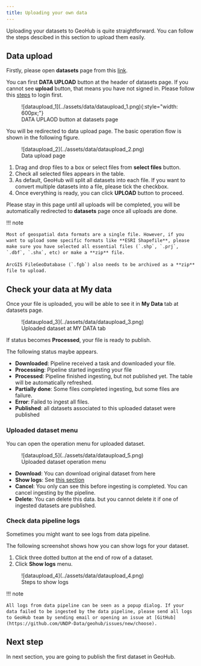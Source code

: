 ```yaml
---
title: Uploading your own data
---
```


Uploading your datasets to GeoHub is quite straightforward. You can follow the steps descibed in this section to upload them easily.

## Data upload

Firstly, please open **datasets** page from this [link](https://geohub.data.undp.org/data).

You can first **DATA UPLOAD** button at the header of datasets page. If you cannot see **upload** button, that means you have not signed in. Please follow this [steps](../getting-started/signin.md) to login first.

<figure markdown="span">
  ![dataupload_1](../assets/data/dataupload_1.png){:style="width: 600px;"}
  <figcaption>DATA UPLAOD button at datasets page</figcaption>
</figure>

You will be redirected to data upload page. The basic operation flow is shown in the following figure.

<figure markdown="span">
  ![dataupload_2](../assets/data/dataupload_2.png)
  <figcaption>Data upload page</figcaption>
</figure>

1. Drag and drop files to a box or select files from **select files** button.
1. Check all selected files appears in the table.
1. As default, GeoHub will split all datasets into each file. If you want to convert multiple datasets into a file, please tick the checkbox.
1. Once everything is ready, you can click **UPLOAD** button to proceed.

Please stay in this page until all uploads will be completed, you will be automatically redirected to **datasets** page once all uploads are done.

!!! note

    Most of geospatial data formats are a single file. However, if you want to upload some specific formats like **ESRI Shapefile**, please make sure you have selected all essential files (`.shp`, `.prj`, `.dbf`, `.shx`, etc) or make a **zip** file.

    ArcGIS FileGeoDatabase (`.fgb`) also needs to be archived as a **zip** file to upload.

## Check your data at My data

Once your file is uploaded, you will be able to see it in **My Data** tab at datasets page.

<figure markdown="span">
  ![dataupload_3](../assets/data/dataupload_3.png)
  <figcaption>Uploaded dataset at MY DATA tab</figcaption>
</figure>

If status becomes **Processed**, your file is ready to publish.

The following status maybe appears.

- **Downloaded**: Pipeline received a task and downloaded your file.
- **Processing**: Pipeline started ingesting your file
- **Processed**: Pipeline finished ingesting, but not published yet. The table will be automatically refreshed.
- **Partially done**: Some files completed ingesting, but some files are failure.
- **Error**: Failed to ingest all files.
- **Published**: all datasets associated to this uploaded dataset were published

### Uploaded dataset menu

You can open the operation menu for uploaded dataset.

<figure markdown="span">
  ![dataupload_5](../assets/data/dataupload_5.png)
  <figcaption>Uploaded dataset operation menu</figcaption>
</figure>

- **Download**: You can download original dataset from here
- **Show logs**: See [this section](#check-data-pipeline-logs)
- **Cancel**: You only can see this before ingesting is completed. You can cancel ingesting by the pipeline.
- **Delete**: You can delete this data. but you cannot delete it if one of ingested datasets are published.

### Check data pipeline logs

Sometimes you might want to see logs from data pipeline.

The following screenshot shows how you can show logs for your dataset.

1. Click three dotted button at the end of row of a dataset.
1. Click **Show logs** menu.

<figure markdown="span">
  ![dataupload_4](../assets/data/dataupload_4.png)
  <figcaption>Steps to show logs</figcaption>
</figure>

!!! note

    All logs from data pipeline can be seen as a popup dialog. If your data failed to be ingested by the data pipeline, please send all logs to GeoHub team by sending email or opening an issue at [GitHub](https://github.com/UNDP-Data/geohub/issues/new/choose).

## Next step

In next section, you are going to publish the first dataset in GeoHub.
